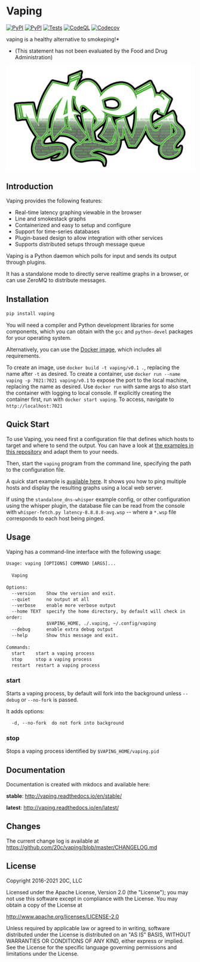 
# Vaping

[![PyPI](https://img.shields.io/pypi/v/vaping.svg?maxAge=60)](https://pypi.python.org/pypi/vaping)
[![PyPI](https://img.shields.io/pypi/pyversions/vaping.svg?maxAge=600)](https://pypi.python.org/pypi/vaping)
[![Tests](https://github.com/20c/vaping/workflows/tests/badge.svg)](https://github.com/20c/vaping)
[![CodeQL](https://github.com/20c/vaping/actions/workflows/codeql.yml/badge.svg)](https://github.com/20c/vaping/actions/workflows/codeql.yml)
[![Codecov](https://img.shields.io/codecov/c/github/20c/vaping/master.svg)](https://codecov.io/github/20c/vaping)


vaping is a healthy alternative to smokeping!*

* (This statement has not been evaluated by the Food and Drug Administration)

![Vaping](https://raw.githubusercontent.com/20c/vaping/master/docs/img/vaping.png)

## Introduction

Vaping provides the following features:

- Real-time latency graphing viewable in the browser
- Line and smokestack graphs
- Containerized and easy to setup and configure
- Support for time-series databases
- Plugin-based design to allow integration with other services
- Supports distributed setups through message queue

Vaping is a Python daemon which polls for input and sends its output through plugins.

It has a standalone mode to directly serve realtime graphs in a browser, or can use ZeroMQ to distribute messages.

## Installation

```sh
pip install vaping
```

You will need a compiler and Python development libraries for some components, which you can obtain with the `gcc` and `python-devel` packages for your operating system.

Alternatively, you can use the [Docker image](Dockerfile), which includes all requirements.

To create an image, use `docker build -t vaping/v0.1 .`, replacing the name after `-t` as desired.
To create a container, use `docker run --name vaping -p 7021:7021 vaping/v0.1` to expose the port to the local machine, replacing the name as desired. Use `docker run` with same args to also start the container with logging to local console. If explicitly creating the container first, run with `docker start vaping`.
To access, navigate to `http://localhost:7021`

## Quick Start

To use Vaping, you need first a configuration file that defines which hosts to target and where to send the output. You can have a look at [the examples in this repository](examples/) and adapt them to your needs.

Then, start the `vaping` program from the command line, specifying the path to the configuration file.

A quick start example is [available here](https://vaping.readthedocs.io/en/stable/quickstart/). It shows you how to ping multiple hosts and display the resulting graphs using a local web server.

If using the `standalone_dns-whisper` example config, or other configuration using the whisper plugin, the database file can be read from the console with `whisper-fetch.py latency-8.8.8.8-avg.wsp` -- where a `*.wsp` file corresponds to each host being pinged.

## Usage


Vaping has a command-line interface with the following usage:

```
Usage: vaping [OPTIONS] COMMAND [ARGS]...

  Vaping

Options:
  --version    Show the version and exit.
  --quiet      no output at all
  --verbose    enable more verbose output
  --home TEXT  specify the home directory, by default will check in order:
               $VAPING_HOME, ./.vaping, ~/.config/vaping
  --debug      enable extra debug output
  --help       Show this message and exit.

Commands:
  start    start a vaping process
  stop     stop a vaping process
  restart  restart a vaping process
```

### start

Starts a vaping process, by default will fork into the background unless
`--debug` or `--no-fork` is passed.

It adds options:

```
  -d, --no-fork  do not fork into background
```


### stop

Stops a vaping process identified by `$VAPING_HOME/vaping.pid`


## Documentation

Documentation is created with mkdocs and available here:

**stable**: <http://vaping.readthedocs.io/en/stable/>

**latest**: <http://vaping.readthedocs.io/en/latest/>


## Changes

The current change log is available at <https://github.com/20c/vaping/blob/master/CHANGELOG.md>


## License

Copyright 2016-2021 20C, LLC

Licensed under the Apache License, Version 2.0 (the "License");
you may not use this software except in compliance with the License.
You may obtain a copy of the License at

   http://www.apache.org/licenses/LICENSE-2.0

Unless required by applicable law or agreed to in writing, software
distributed under the License is distributed on an "AS IS" BASIS,
WITHOUT WARRANTIES OR CONDITIONS OF ANY KIND, either express or implied.
See the License for the specific language governing permissions and
limitations under the License.


